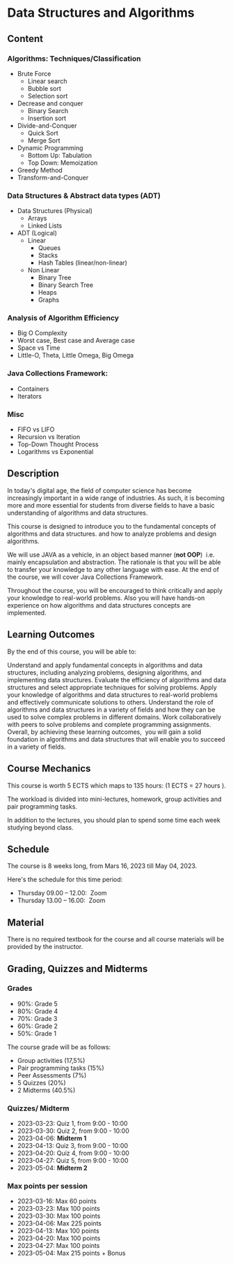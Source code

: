 # Data Structures and Algorithms

## Content

### Algorithms: Techniques/Classification

- Brute Force
  - Linear search
  - Bubble sort
  - Selection sort
- Decrease and conquer
  - Binary Search
  - Insertion sort
- Divide-and-Conquer
  - Quick Sort
  - Merge Sort
- Dynamic Programming
  - Bottom Up: Tabulation
  - Top Down: Memoization
- Greedy Method
- Transform-and-Conquer

### Data Structures & Abstract data types (ADT)

- Data Structures (Physical)
  - Arrays
  - Linked Lists
- ADT (Logical)
  - Linear
    - Queues
    - Stacks
    - Hash Tables (linear/non-linear)
  - Non Linear
    - Binary Tree
    - Binary Search Tree
    - Heaps
    - Graphs

### Analysis of Algorithm Efficiency

- Big O Complexity
- Worst case, Best case and Average case
- Space vs Time
- Little-O, Theta, Little Omega, Big Omega

### Java Collections Framework:

- Containers
- Iterators

### Misc

- FIFO vs LIFO
- Recursion vs Iteration
- Top-Down Thought Process
- Logarithms vs Exponential

## Description

In today's digital age, the field of computer science has become increasingly important in a wide range of industries. As such, it is becoming more and more essential for students from diverse fields to have a basic understanding of algorithms and data structures.

This course is designed to introduce you to the fundamental concepts of algorithms and data structures. and how to analyze problems and design algorithms.

We will use JAVA as a vehicle, in an object based manner (**not OOP**)  i.e.  mainly encapsulation and abstraction. The rationale is that you will be able to transfer your knowledge to any other language with ease. At the end of the course, we will cover Java Collections Framework.

Throughout the course, you will be encouraged to think critically and apply your knowledge to real-world problems. Also you will have hands-on experience on how algorithms and data structures concepts are implemented.

## Learning Outcomes

By the end of this course, you will be able to:

Understand and apply fundamental concepts in algorithms and data structures, including analyzing problems, designing algorithms, and implementing data structures.
Evaluate the efficiency of algorithms and data structures and select appropriate techniques for solving problems.
Apply your knowledge of algorithms and data structures to real-world problems and effectively communicate solutions to others.
Understand the role of algorithms and data structures in a variety of fields and how they can be used to solve complex problems in different domains.
Work collaboratively with peers to solve problems and complete programming assignments.
Overall, by achieving these learning outcomes,  you will gain a solid foundation in algorithms and data structures that will enable you to succeed in a variety of fields.

## Course Mechanics

This course is worth 5 ECTS which maps to 135 hours: (1 ECTS = 27 hours ).

The workload is divided into mini-lectures, homework, group activities and pair programming tasks.

In addition to the lectures, you should plan to spend some time each week studying beyond class.

## Schedule

The course is 8 weeks long, from Mars 16, 2023 till May 04, 2023.

Here's the schedule for this time period:

- Thursday 09.00 – 12.00:  Zoom
- Thursday 13.00 – 16.00:  Zoom

## Material

There is no required textbook for the course and all course materials will be provided by the instructor.

## Grading, Quizzes and Midterms

### Grades

- 90%: Grade 5
- 80%: Grade 4
- 70%: Grade 3
- 60%: Grade 2
- 50%: Grade 1

The course grade will be as follows:

- Group activities (17,5%)
- Pair programming tasks (15%)
- Peer Assessments (7%)
- 5 Quizzes (20%)
- 2 Midterms (40.5%)

### Quizzes/ Midterm

- 2023-03-23: Quiz 1, from 9:00 - 10:00
- 2023-03-30: Quiz 2, from 9:00 - 10:00
- 2023-04-06: **Midterm 1**
- 2023-04-13: Quiz 3, from 9:00 - 10:00
- 2023-04-20: Quiz 4, from 9:00 - 10:00
- 2023-04-27: Quiz 5, from 9:00 - 10:00
- 2023-05-04: **Midterm 2**

### Max points per session

- 2023-03-16: Max 60 points
- 2023-03-23: Max 100 points
- 2023-03-30: Max 100 points
- 2023-04-06: Max 225 points
- 2023-04-13: Max 100 points
- 2023-04-20: Max 100 points
- 2023-04-27: Max 100 points
- 2023-05-04: Max 215 points + Bonus
